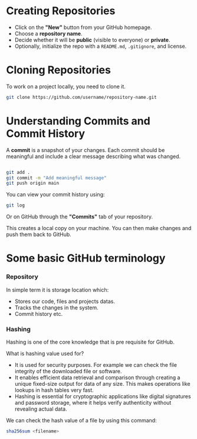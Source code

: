 # Creating Repositories

- Click on the **"New"** button from your GitHub homepage.
- Choose a **repository name**.
- Decide whether it will be **public** (visible to everyone) or **private**.
- Optionally, initialize the repo with a `README.md`, `.gitignore`, and license.

# Cloning Repositories

To work on a project locally, you need to clone it.

```bash
git clone https://github.com/username/repository-name.git

```

# Understanding Commits and Commit History

A **commit** is a snapshot of your changes. Each commit should be meaningful and include a clear message describing what was changed.

```bash

git add .
git commit -m "Add meaningful message"
git push origin main

```

You can view your commit history using:

```bash
git log

```

Or on GitHub through the **"Commits"** tab of your repository.

This creates a local copy on your machine. You can then make changes and push them back to GitHub.

# Some basic GitHub terminology

### **Repository**

In simple term it is storage location which:

- Stores our code, files and projects datas.
- Tracks the changes in the system.
- Commit history etc.

### **Hashing**

Hashing is one of the core knowledge that is pre requisite for GitHub.

What is hashing value used for?

- It is used for security purposes. For example we can check the file integrity of the downloaded file or software.
- It enables efficient data retrieval and comparison through creating a unique fixed-size output for data of any size. This makes operations like lookups in hash tables very fast.
- Hashing is essential for cryptographic applications like digital signatures and password storage, where it helps verify authenticity without revealing actual data.

We can check the hash value of a file by using this command:

```bash
sha256sum <filename>
```
